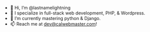 - 👋 Hi, I’m @lastnamelightning
- 👀 I specialize in full-stack web development, PHP, & Wordpress.
- 🌱 I’m currently mastering python & Django.
- 📫 Reach me at dev@calwebmaster.com!

<!---
lastnamelightning/lastnamelightning is a ✨ special ✨ repository because its `README.md` (this file) appears on your GitHub profile.
You can click the Preview link to take a look at your changes.
--->
